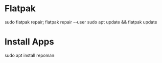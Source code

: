 # Flatpak

sudo flatpak repair; flatpak repair --user
sudo apt update && flatpak update


# Install Apps
sudo apt install repoman
